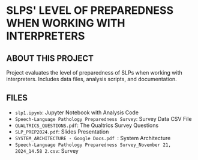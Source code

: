 # SLPS' LEVEL OF PREPAREDNESS WHEN WORKING WITH INTERPRETERS
## ABOUT THIS PROJECT
Project evaluates the level of preparedness of SLPs when working with interpreters. Includes data files, analysis scripts, and documentation.

## FILES
- `slp1.ipynb`: Jupyter Notebook with Analysis Code
- `Speech-Language Pathology Preparedness Survey`: Survey Data CSV File
- `QUALTRICS_QUESTIONS.pdf`: The Qualtrics Survey Questions
- `SLP_PREP2024.pdf`: Slides Presentation
- `SYSTEM_ARCHITECTURE - Google Docs.pdf `: System Architecture
- `Speech-Language Pathology Preparedness Survey_November 21, 2024_14.58 2.csv`: Survey

